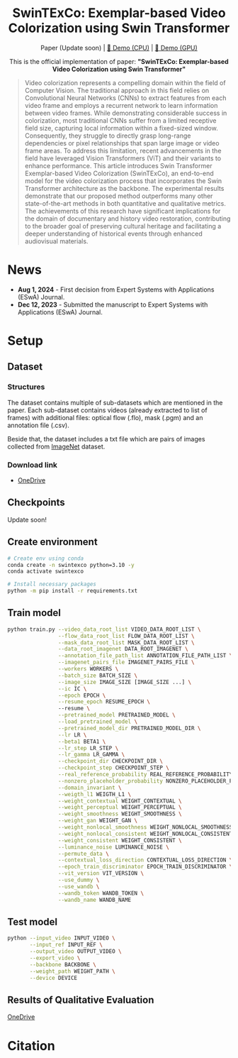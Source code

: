 <h1 align="center">SwinTExCo: Exemplar-based Video Colorization using Swin Transformer</h1>

<p align="center">Paper (Update soon) | <a href="https://huggingface.co/spaces/chronopt-research/SwinTExCo">🤗 Demo (CPU)</a> | <a href="https://huggingface.co/spaces/chronopt-research/SwinTExCo">🤗 Demo (GPU)</a></p>

<p align="center">
This is the official implementation of paper: <b>"SwinTExCo: Exemplar-based Video Colorization using Swin Transformer"</b></p>

> Video colorization represents a compelling domain within the field of Computer Vision. The traditional approach in this field relies on Convolutional Neural Networks (CNNs) to extract features from each video frame and employs a recurrent network to learn information between video frames. While demonstrating considerable success in colorization, most traditional CNNs suffer from a limited receptive field size, capturing local information within a fixed-sized window. Consequently, they struggle to directly grasp long-range dependencies or pixel relationships that span large image or video frame areas. To address this limitation, recent advancements in the field have leveraged Vision Transformers (ViT) and their variants to enhance performance. This article introduces Swin Transformer Exemplar-based Video Colorization (SwinTExCo), an end-to-end model for the video colorization process that incorporates the Swin Transformer architecture as the backbone. The experimental results demonstrate that our proposed method outperforms many other state-of-the-art methods in both quantitative and qualitative metrics. The achievements of this research have significant implications for the domain of documentary and history video restoration, contributing to the broader goal of preserving cultural heritage and facilitating a deeper understanding of historical events through enhanced audiovisual materials.

# News
- **Aug 1, 2024** - First decision from Expert Systems with Applications (ESwA) Journal.
- **Dec 12, 2023** - Submitted the manuscript to Expert Systems with Applications (ESwA) Journal.

# Setup
## Dataset
### Structures
The dataset contains multiple of sub-datasets which are mentioned in the paper. Each sub-dataset contains videos (already extracted to list of frames) with additional files: optical flow (.flo), mask (.pgm) and an annotation file (.csv).

Beside that, the dataset includes a txt file which are pairs of images collected from [ImageNet](https://www.image-net.org/) dataset.

### Download link
- [OneDrive](https://1drv.ms/f/s!Au00COvcS5dxgbYJp-mjOTgr2oP5OA?e=CmTT5m)


## Checkpoints
Update soon!

## Create environment
```bash
# Create env using conda
conda create -n swintexco python=3.10 -y
conda activate swintexco

# Install necessary packages
python -m pip install -r requirements.txt
```

## Train model

```bash
python train.py --video_data_root_list VIDEO_DATA_ROOT_LIST \
                --flow_data_root_list FLOW_DATA_ROOT_LIST \
                --mask_data_root_list MASK_DATA_ROOT_LIST \
                --data_root_imagenet DATA_ROOT_IMAGENET \
                --annotation_file_path_list ANNOTATION_FILE_PATH_LIST \
                --imagenet_pairs_file IMAGENET_PAIRS_FILE \
                --workers WORKERS \
                --batch_size BATCH_SIZE \
                --image_size IMAGE_SIZE [IMAGE_SIZE ...] \
                --ic IC \
                --epoch EPOCH \
                --resume_epoch RESUME_EPOCH \ 
                --resume \
                --pretrained_model PRETRAINED_MODEL \
                --load_pretrained_model \
                --pretrained_model_dir PRETRAINED_MODEL_DIR \
                --lr LR \
                --beta1 BETA1 \
                --lr_step LR_STEP \
                --lr_gamma LR_GAMMA \
                --checkpoint_dir CHECKPOINT_DIR \
                --checkpoint_step CHECKPOINT_STEP \
                --real_reference_probability REAL_REFERENCE_PROBABILITY \
                --nonzero_placeholder_probability NONZERO_PLACEHOLDER_PROBABILITY \
                --domain_invariant \
                --weigth_l1 WEIGTH_L1 \
                --weight_contextual WEIGHT_CONTEXTUAL \
                --weight_perceptual WEIGHT_PERCEPTUAL \
                --weight_smoothness WEIGHT_SMOOTHNESS \
                --weight_gan WEIGHT_GAN \
                --weight_nonlocal_smoothness WEIGHT_NONLOCAL_SMOOTHNESS \
                --weight_nonlocal_consistent WEIGHT_NONLOCAL_CONSISTENT \
                --weight_consistent WEIGHT_CONSISTENT \
                --luminance_noise LUMINANCE_NOISE \
                --permute_data \
                --contextual_loss_direction CONTEXTUAL_LOSS_DIRECTION \
                --epoch_train_discriminator EPOCH_TRAIN_DISCRIMINATOR \
                --vit_version VIT_VERSION \
                --use_dummy \
                --use_wandb \
                --wandb_token WANDB_TOKEN \
                --wandb_name WANDB_NAME
```

## Test model
```bash
python --input_video INPUT_VIDEO \
       --input_ref INPUT_REF \
       --output_video OUTPUT_VIDEO \
       --export_video \
       --backbone BACKBONE \
       --weight_path WEIGHT_PATH \
       --device DEVICE
```

## Results of Qualitative Evaluation
[OneDrive](https://1drv.ms/f/s!Au00COvcS5dxgpYWWmxlQGZjJmvQGQ?e=FD1hse)

# Citation
```
```
